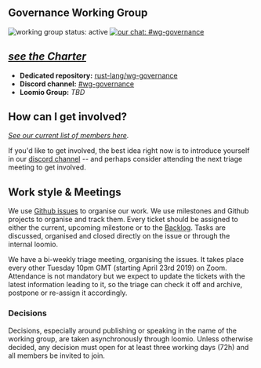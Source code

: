 ## Governance Working Group
![working group status: active](https://img.shields.io/badge/status-active-brightgreen.svg?style=for-the-badge) [![our chat: #wg-governance](https://img.shields.io/badge/discord-%23wg--governance-blue.svg?style=for-the-badge)][discord]

## _[see the Charter][charter]_

- **Dedicated repository:** [rust-lang/wg-governance][repository]
- **Discord channel:** [#wg-governance][discord]
- **Loomio Group:** _TBD_


## How can I get involved?

_[See our current list of members here](https://www.rust-lang.org/governance/teams/core#wg-governance)._

If you'd like to get involved, the best idea right now is to introduce yourself
in our [discord channel][discord] -- and perhaps consider attending the next triage meeting to get involved.

## Work style & Meetings

We use [Github issues][issues] to organise our work. We use milestones and Github projects to organise and track them. Every ticket should be assigned to either the current, upcoming milestone or to the [Backlog][]. Tasks are discussed, organised and closed directly on the issue or through the internal loomio.

We have a bi-weekly triage meeting, organising the issues. It takes place every other Tuesday 10pm GMT (starting April 23rd 2019) on Zoom. Attendance is not mandatory but we expect to update the tickets with the latest information leading to it, so the triage can check it off and archive, postpone or re-assign it accordingly.

### Decisions

Decisions, especially around publishing or speaking in the name of the working group, are taken asynchronously through loomio. Unless otherwise decided, any decision must open for at least three working days (72h) and all members be invited to join. 

[discord]: https://discord.gg/mbFZg48
[charter]: CHARTER.md
[repository]: https://github.com/rust-lang/wg-governance/
[issues]: https://github.com/rust-lang/wg-governance/issues?q=is%3Aissue+is%3Aopen+sort%3Aupdated-desc
[backlog]: https://github.com/rust-lang/wg-governance/milestone/4

